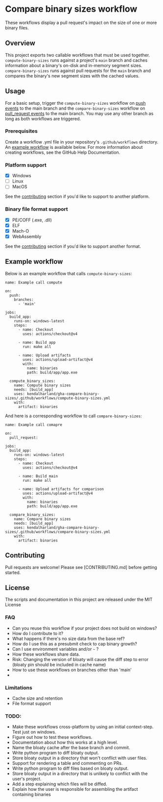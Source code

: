 # Compare binary sizes workflow

These workflows display a pull request's impact on the size of one or more binary files.

## Overview

This project exports two callable workflows that must be used together. 
`compute-binary-sizes` runs against a project's `main` branch and caches information about a binary's on-disk and in-memory segment sizes. `compare-binary-sizes` runs against pull requests for the `main` branch and compares the binary's new segment sizes with the cached values.

## Usage

For a basic setup, trigger the `compute-binary-sizes` workflow on [push events](https://docs.github.com/en/actions/using-workflows/events-that-trigger-workflows#push) to the main branch and the `compare-binary-sizes` workflow on [pull_request events](https://docs.github.com/en/actions/using-workflows/events-that-trigger-workflows#pull_request) to the main branch. You may use any other branch as long as both workflows are triggered.

### Prerequisites

Create a workflow .yml file in your repository's `.github/workflows` directory. An [example workflow](#example-workflow) is available below. For more information about creating workflows, see the GitHub Help Documentation.

### Platform support

- [x] Windows
- [ ] Linux
- [ ] MacOS

See the [contributing](#contributing) section if you'd like to support to another platform.

### Binary file format support

- [x] PE/COFF (.exe, .dll)
- [x] ELF
- [x] Mach-O
- [x] WebAssembly

See the [contributing](#contributing) section if you'd like to support another format.

## Example workflow

Below is an example workflow that calls `compute-binary-sizes`:

```
name: Example call compute

on:
  push:
    branches:
      - 'main'

jobs:
  build_app:
    runs-on: windows-latest
    steps:
      - name: Checkout
        uses: actions/checkout@v4

      - name: Build app
        run: make all 

      - name: Upload artifacts
        uses: actions/upload-artifact@v4
        with:
          name: binaries
          path: build/app/app.exe

  compute_binary_sizes:
    name: Compute binary sizes
    needs: [build_app]
    uses: kendalharland/gha-compare-binary-sizes/.github/workflows/compute-binary-sizes.yml
    with:
      artifact: binaries
```

And here is a corresponding workflow to call `compare-binary-sizes`:

```
name: Example call comapre

on:
  pull_request:
  
jobs:
  build_app:
    runs-on: windows-latest
    steps:
      - name: Checkout
        uses: actions/checkout@v4

      - name: Build main
        run: make all

      - name: Upload artifacts for comparison
        uses: actions/upload-artifact@v4
        with:
          name: binaries
          path: build/app/app.exe

  compare_binary_sizes:
    name: Compare binary sizes
    needs: [build_app]
    uses: kendalharland/gha-compare-binary-sizes/.github/workflows/compare-binary-sizes.yml
    with:
      artifact: binaries
```

## Contributing

Pull requests are welcome! Please see [CONTRIBUTING.md] before getting started.

## License

The scripts and documentation in this project are released under the MIT License

### FAQ
- Can you reuse this workflow if your project does not build on windows?
- How do I contribute to it?
- What happens if there's no size data from the base ref?
- How do I use this as a presubmit check to cap binary growth?
- Can I use environment variables and/or `~` ?
- How these workflows share data.
- Risk: Changing the version of bloaty will cause the diff step to error (bloaty pin should be included in cache name)
- How to use these workflows on branches other than 'main'
- 
### Limitations
- Cache size and retention
- File format support

### TODO:
- Make these workflows cross-platform by using an initial context-step. Test just on windows.
- Figure out how to test these workflows.
- Documentation about how this works at a high level.
- Name the bloaty cache after the base branch and commit.
- Write python program to diff bloaty output.
- Store bloaty output in a directory that won't conflict with user files.
- Support for rendering a table and commenting on PRs.
- Write python program to diff files based on bloaty output.
- Store bloaty output in a directory that is unlikely to conflict with the user's project.
- Add a step explaining which files will be diffed.
- Explain how the user is responsible for assembling the artifact containing binaries

